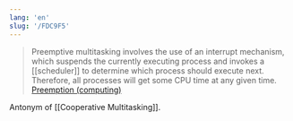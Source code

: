 ```yaml
---
lang: 'en'
slug: '/FDC9F5'
---
```


> Preemptive multitasking involves the use of an interrupt mechanism, which suspends the currently executing process and invokes a [[scheduler]] to determine which process should execute next. Therefore, all processes will get some CPU time at any given time. [Preemption (computing)](<https://en.wikipedia.org/wiki/Preemption_(computing)#PREEMPTIVE>)

Antonym of [[Cooperative Multitasking]].
